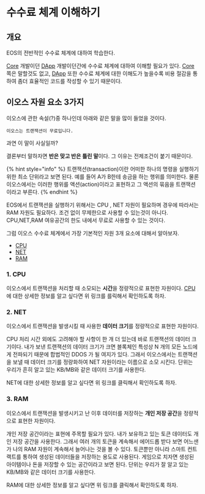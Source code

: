 # 수수료 체계 이해하기

## 개요

EOS의 전반적인 수수료 체계에 대하여 학습한다.

[Core](../../../keywords/c/core.md) 개발이던 [DApp](../../../keywords/d/dapp.md) 개발이던간에 수수료 체계에 대하여 이해할 필요가 있다. [Core](../../../keywords/c/core.md) 쪽은 말할것도 없고, [DApp](../../../keywords/d/dapp.md) 또한 수수료 체계에 대한 이해도가 높을수록 비용 절감을 통하여 좀더 효율적인 코드를 작성할 수 있기 때문이다.

## 이오스 자원 요소 3가지

이오스에 관한 속설\(?\)중 하나인데 아래와 같은 말을 많이 들었을 것이다.

```text
이오스는 트랜잭션이 무료입니다.
```

과연 이 말이 사실일까?

결론부터 말하자면 **반은 맞고 반은 틀린 말**이다. 그 이유는 전제조건이 붙기 때문이다.

{% hint style="info" %}
트랜잭션\(transaction\)이란 어떠한 하나의 명령을 실행하기 위한 최소 단위라고 보면 된다. 예를 들어 A가 B한테 송금을 하는 행위를 의미한다. 물론 이오스에서는 이러한 행위를 액션\(action\)이라고 표현하고 그 액션의 묶음을 트랜잭션이라고 부른다.
{% endhint %}

EOS에서 트랜잭션을 실행하기 위해서는 CPU , NET 자원이 필요하며 경우에 따라서는 RAM 자원도 필요하다. 조건 없이 무제한으로 사용할 수 있는것이 아니다. CPU,NET,RAM 여유공간의 한도 내에서 무료로 사용할 수 있는 것이다.

그럼 이오스 수수료 체계에서 가장 기본적인 자원 3개 요소에 대해서 알아보자.

* [CPU](../../../keywords/c/cpu.md)
* [NET](../../../keywords/n/net.md)
* [RAM](../../../keywords/r/ram.md)

### 1. CPU

이오스에서 트랜잭션을 처리할 때 소모되는 **시간**을 정량적으로 표현한 자원이다. [CPU](../../../keywords/c/cpu.md)에 대한 상세한 정보를 알고 싶다면 위 링크를 를릭해서 확인하도록 하자.

### 2. NET

이오스에서 트랜잭션을 발생시킬 때 사용한 **데이터 크기**를 정량적으로 표현한 자원이다.

CPU 처리 시간 외에도 고려해야 할 사항이 한 개 더 있는데 바로 트랜잭션의 데이터 크기이다. 내가 보낸 트랜잭션의 데이터 크기가 크면 블록체인 특성상 N 개의 모든 노드에게 전파되기 때문에 합법적인 DDOS 가 될 여지가 있다. 그래서 이오스에서는 트랜잭션을 보낼 때 데이터 크기를 정량화하여 NET 자원이라는 이름으로 소모 시킨다. 단위는 우리가 흔히 알고 있는 KB/MB와 같은 데이터 크기를 사용한다.

NET에 대한 상세한 정보를 알고 싶다면 위 링크를 클릭해서 확인하도록 하자.

### 3. RAM

이오스에서 트랜잭션을 발생시키고 난 이후 데이터를 저장하는 **개인 저장 공간**을 정량적으로 표현한 자원이다.

개인 저장 공간이라는 표현에 주목할 필요가 있다. 내가 보유하고 있는 토큰 데이터도 개인 저장 공간을 사용한다. 그래서 여러 개의 토큰을 계속해서 에어드롭 받다 보면 어느샌가 나의 RAM 자원이 계속해서 늘어나는 것을 볼 수 있다. 토큰뿐만 아니라 스마트 컨트랙트를 통하여 생성된 데이터들을 저장하는 용도로 사용된다. 게임으로 치자면 생성된 아이템이나 돈을 저장할 수 있는 공간이라고 보면 된다. 단위는 우리가 잘 알고 있는 KB/MB와 같은 데이터 크기를 사용한다.

RAM에 대한 상세한 정보를 알고 싶다면 위 링크를 클릭해서 확인하도록 하자.



